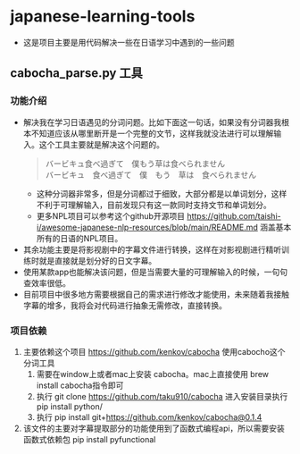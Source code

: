 # japanese-learning-tools
+ 这是项目主要是用代码解决一些在日语学习中遇到的一些问题
## cabocha_parse.py 工具
### 功能介绍
+ 解决我在学习日语遇见的分词问题。比如下面这一句话，如果没有分词器我根本不知道应该从哪里断开是一个完整的文节，这样我就没法进行可以理解输入。这个工具主要就是解决这个问题的。 
  >   バービキュ食べ過ぎて　僕もう草は食べられません   
    バービキュ　食べ過ぎて　僕　もう　草は　食べられません
  + 这种分词器非常多，但是分词都过于细致，大部分都是以单词划分，这样不利于可理解输入，目前发现只有这一款同时支持文节和单词划分。
  + 更多NPL项目可以参考这个github开源项目 https://github.com/taishi-i/awesome-japanese-nlp-resources/blob/main/README.md 涵盖基本所有的日语的NPL项目。
+ 其余功能主要是将影视剧中的字幕文件进行转换，这样在对影视剧进行精听训练时就是直接就是划分好的日文字幕。
+ 使用某款app也能解决该问题，但是当需要大量的可理解输入的时候，一句句查效率很低。
+ 目前项目中很多地方需要根据自己的需求进行修改才能使用，未来随着我接触字幕的增多，我将会对代码进行抽象无需修改，直接转换。

### 项目依赖
1. 主要依赖这个项目 https://github.com/kenkov/cabocha 使用cabocho这个分词工具
   1. 需要在window上或者mac上安装 cabocha。mac上直接使用 brew install cabocha指令即可
   2. 执行 git clone https://github.com/taku910/cabocha 进入安装目录执行pip install python/
   3. 执行 pip install git+https://github.com/kenkov/cabocha@0.1.4 
2. 该文件的主要对字幕提取部分的功能使用到了函数式编程api，所以需要安装函数式依赖包 pip install pyfunctional 